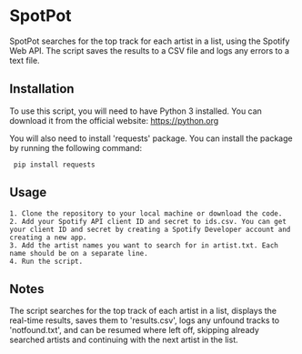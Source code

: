 SpotPot
=======


SpotPot searches for the top track for each artist in a list, using the Spotify Web API. 
The script saves the results to a CSV file and logs any errors to a text file.

Installation
------------
To use this script, you will need to have Python 3 installed. You can download it from the official website: https://python.org 

You will also need to install 'requests' package.
You can install the package by running the following command:

     pip install requests
    
Usage
------------
    1. Clone the repository to your local machine or download the code.
    2. Add your Spotify API client ID and secret to ids.csv. You can get your client ID and secret by creating a Spotify Developer account and creating a new app.
    3. Add the artist names you want to search for in artist.txt. Each name should be on a separate line.
    4. Run the script.

Notes
------------
The script searches for the top track of each artist in a list, displays the real-time results, saves them to 'results.csv', logs any unfound tracks to 'notfound.txt', and can be resumed where left off, skipping already searched artists and continuing with the next artist in the list.
